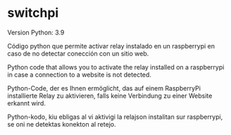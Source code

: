 # switchpi

Version Python: 3.9

Código python que permite activar relay instalado en un raspberrypi en caso de no detectar conección con un sitio web.


Python code that allows you to activate the relay installed on a raspberrypi in case a connection to a website is not detected. 


Python-Code, der es Ihnen ermöglicht, das auf einem RaspberryPi installierte Relay zu aktivieren, falls keine Verbindung zu einer Website erkannt wird. 


Python-kodo, kiu ebligas al vi aktivigi la relajson instalitan sur raspberrypi, se oni ne detektas konekton al retejo. 
